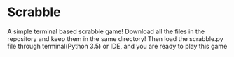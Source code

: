 # Scrabble
A simple terminal based scrabble game!
Download all the files in the repository and keep them in the same directory!
Then load the scrabble.py file through terminal(Python 3.5) or IDE, and you are ready to play this game
